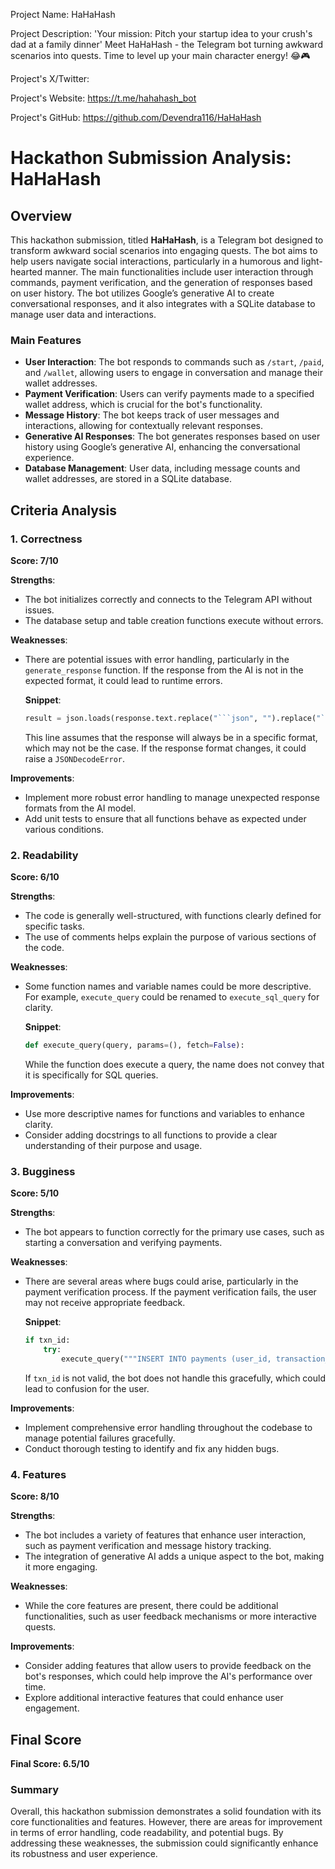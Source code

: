 
Project Name: HaHaHash


Project Description: 'Your mission: Pitch your startup idea to your crush's dad at a family dinner'
Meet HaHaHash - the Telegram bot turning awkward scenarios into quests. Time to level up your main character energy! 😂🎮


Project's X/Twitter: 


Project's Website: https://t.me/hahahash_bot


Project's GitHub: https://github.com/Devendra116/HaHaHash






# Hackathon Submission Analysis: HaHaHash

## Overview
This hackathon submission, titled **HaHaHash**, is a Telegram bot designed to transform awkward social scenarios into engaging quests. The bot aims to help users navigate social interactions, particularly in a humorous and light-hearted manner. The main functionalities include user interaction through commands, payment verification, and the generation of responses based on user history. The bot utilizes Google’s generative AI to create conversational responses, and it also integrates with a SQLite database to manage user data and interactions.

### Main Features
- **User Interaction**: The bot responds to commands such as `/start`, `/paid`, and `/wallet`, allowing users to engage in conversation and manage their wallet addresses.
- **Payment Verification**: Users can verify payments made to a specified wallet address, which is crucial for the bot's functionality.
- **Message History**: The bot keeps track of user messages and interactions, allowing for contextually relevant responses.
- **Generative AI Responses**: The bot generates responses based on user history using Google’s generative AI, enhancing the conversational experience.
- **Database Management**: User data, including message counts and wallet addresses, are stored in a SQLite database.

## Criteria Analysis

### 1. Correctness
**Score: 7/10**

**Strengths**:
- The bot initializes correctly and connects to the Telegram API without issues.
- The database setup and table creation functions execute without errors.

**Weaknesses**:
- There are potential issues with error handling, particularly in the `generate_response` function. If the response from the AI is not in the expected format, it could lead to runtime errors.
  
  **Snippet**:
  ```python
  result = json.loads(response.text.replace("```json", "").replace("```", "").strip())
  ```
  This line assumes that the response will always be in a specific format, which may not be the case. If the response format changes, it could raise a `JSONDecodeError`.

**Improvements**:
- Implement more robust error handling to manage unexpected response formats from the AI model.
- Add unit tests to ensure that all functions behave as expected under various conditions.

### 2. Readability
**Score: 6/10**

**Strengths**:
- The code is generally well-structured, with functions clearly defined for specific tasks.
- The use of comments helps explain the purpose of various sections of the code.

**Weaknesses**:
- Some function names and variable names could be more descriptive. For example, `execute_query` could be renamed to `execute_sql_query` for clarity.
  
  **Snippet**:
  ```python
  def execute_query(query, params=(), fetch=False):
  ```
  While the function does execute a query, the name does not convey that it is specifically for SQL queries.

**Improvements**:
- Use more descriptive names for functions and variables to enhance clarity.
- Consider adding docstrings to all functions to provide a clear understanding of their purpose and usage.

### 3. Bugginess
**Score: 5/10**

**Strengths**:
- The bot appears to function correctly for the primary use cases, such as starting a conversation and verifying payments.

**Weaknesses**:
- There are several areas where bugs could arise, particularly in the payment verification process. If the payment verification fails, the user may not receive appropriate feedback.
  
  **Snippet**:
  ```python
  if txn_id:
      try:
          execute_query("""INSERT INTO payments (user_id, transaction_id, amount, status) VALUES (?, ?, ?, 'verified')""", (user_id, txn_id, 0.001))
  ```
  If `txn_id` is not valid, the bot does not handle this gracefully, which could lead to confusion for the user.

**Improvements**:
- Implement comprehensive error handling throughout the codebase to manage potential failures gracefully.
- Conduct thorough testing to identify and fix any hidden bugs.

### 4. Features
**Score: 8/10**

**Strengths**:
- The bot includes a variety of features that enhance user interaction, such as payment verification and message history tracking.
- The integration of generative AI adds a unique aspect to the bot, making it more engaging.

**Weaknesses**:
- While the core features are present, there could be additional functionalities, such as user feedback mechanisms or more interactive quests.

**Improvements**:
- Consider adding features that allow users to provide feedback on the bot's responses, which could help improve the AI's performance over time.
- Explore additional interactive features that could enhance user engagement.

## Final Score
**Final Score: 6.5/10**

### Summary
Overall, this hackathon submission demonstrates a solid foundation with its core functionalities and features. However, there are areas for improvement in terms of error handling, code readability, and potential bugs. By addressing these weaknesses, the submission could significantly enhance its robustness and user experience.